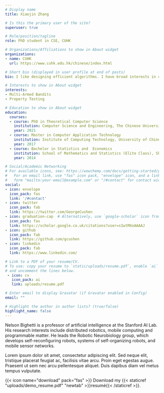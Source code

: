 ```yaml
---
# Display name
title: Xiaojin Zhang

# Is this the primary user of the site?
superuser: true

# Role/position/tagline
role: PhD student in CSE, CUHK

# Organizations/Affiliations to show in About widget
organizations:
- name: CUHK
  url: https://www.cuhk.edu.hk/chinese/index.html

# Short bio (displayed in user profile at end of posts)
bio: I like designing efficient algorithms. I have broad interests in classical theoretical computer science and modern machine learning fields.

# Interests to show in About widget
interests:
- Multi-Armed Bandits
- Property Testing

# Education to show in About widget
education:
  courses:
  - course: PhD in Theoretical Computer Science
    institution: Computer Science and Engineering, The Chinese University of Hong Kong, Hong Kong
    year: 2021
  - course: Master in Computer Application Technology
    institution: Institute of Computing Technology, University of Chinese Academy of Sciences
    year: 2017
  - course: Bachelor in Statistics and  Economics
    institution: School of Mathematics and Statistics (Elite Class), Shandong University, Weihai
    year: 2014

# Social/Academic Networking
# For available icons, see: https://wowchemy.com/docs/getting-started/page-builder/#icons
#   For an email link, use "fas" icon pack, "envelope" icon, and a link in the
#   form "mailto:your-email@example.com" or "/#contact" for contact widget.
social:
- icon: envelope
  icon_pack: fas
  link: '/#contact'
- icon: twitter
  icon_pack: fab
  link: https://twitter.com/GeorgeCushen
- icon: graduation-cap  # Alternatively, use `google-scholar` icon from `ai` icon pack
  icon_pack: fas
  link: https://scholar.google.co.uk/citations?user=sIwtMXoAAAAJ
- icon: github
  icon_pack: fab
  link: https://github.com/gcushen
- icon: linkedin
  icon_pack: fab
  link: https://www.linkedin.com/

# Link to a PDF of your resume/CV.
# To use: copy your resume to `static/uploads/resume.pdf`, enable `ai` icons in `params.toml`, 
# and uncomment the lines below.
 - icon: cv
   icon_pack: ai
   link: uploads/resume.pdf

# Enter email to display Gravatar (if Gravatar enabled in Config)
email: ""

# Highlight the author in author lists? (true/false)
highlight_name: false
---
```


Nelson Bighetti is a professor of artificial intelligence at the Stanford AI Lab. His research interests include distributed robotics, mobile computing and programmable matter. He leads the Robotic Neurobiology group, which develops self-reconfiguring robots, systems of self-organizing robots, and mobile sensor networks.

Lorem ipsum dolor sit amet, consectetur adipiscing elit. Sed neque elit, tristique placerat feugiat ac, facilisis vitae arcu. Proin eget egestas augue. Praesent ut sem nec arcu pellentesque aliquet. Duis dapibus diam vel metus tempus vulputate.

{{< icon name="download" pack="fas" >}} Download my {{< staticref "uploads/demo_resume.pdf" "newtab" >}}resumé{{< /staticref >}}.
